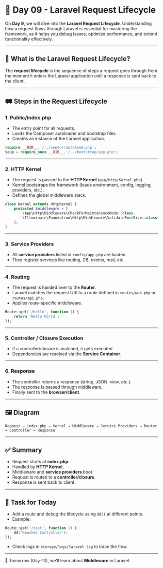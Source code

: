 # 📖 Day 09 - Laravel Request Lifecycle

On **Day 9**, we will dive into the **Laravel Request Lifecycle**. Understanding how a request flows through Laravel is essential for mastering the framework, as it helps you debug issues, optimize performance, and extend functionality effectively.

---

## 🔄 What is the Laravel Request Lifecycle?

The **request lifecycle** is the sequence of steps a request goes through from the moment it enters the Laravel application until a response is sent back to the client.

---

## 🛤 Steps in the Request Lifecycle

### 1. **Public/index.php**

* The entry point for all requests.
* Loads the Composer autoloader and bootstrap files.
* Creates an instance of the Laravel application.

```php
require __DIR__.'/../vendor/autoload.php';
$app = require_once __DIR__.'/../bootstrap/app.php';
```

---

### 2. **HTTP Kernel**

* The request is passed to the **HTTP Kernel** (`app/Http/Kernel.php`).
* Kernel bootstraps the framework (loads environment, config, logging, providers, etc.).
* Defines the global middleware stack.

```php
class Kernel extends HttpKernel {
    protected $middleware = [
        \App\Http\Middleware\CheckForMaintenanceMode::class,
        \Illuminate\Foundation\Http\Middleware\ValidatePostSize::class,
    ];
}
```

---

### 3. **Service Providers**

* All **service providers** listed in `config/app.php` are loaded.
* They register services like routing, DB, events, mail, etc.

---

### 4. **Routing**

* The request is handed over to the **Router**.
* Laravel matches the request URI to a route defined in `routes/web.php` or `routes/api.php`.
* Applies route-specific middleware.

```php
Route::get('/hello', function () {
    return 'Hello World';
});
```

---

### 5. **Controller / Closure Execution**

* If a controller/closure is matched, it gets executed.
* Dependencies are resolved via the **Service Container**.

---

### 6. **Response**

* The controller returns a response (string, JSON, view, etc.).
* The response is passed through middleware.
* Finally sent to the **browser/client**.

---

## 🖼 Diagram

```
Request → index.php → Kernel → Middleware → Service Providers → Router → Controller → Response
```

---

## ✅ Summary

* Request starts at **index.php**.
* Handled by **HTTP Kernel**.
* Middleware and **service providers** boot.
* Request is routed to a **controller/closure**.
* Response is sent back to client.

---

## 📝 Task for Today

* Add a route and debug the lifecycle using `dd()` at different points.
* Example:

```php
Route::get('/test', function () {
    dd('Reached Controller');
});
```

* Check logs in `storage/logs/laravel.log` to trace the flow.

---

🚀 Tomorrow (Day-10), we’ll learn about **Middleware** in Laravel.
